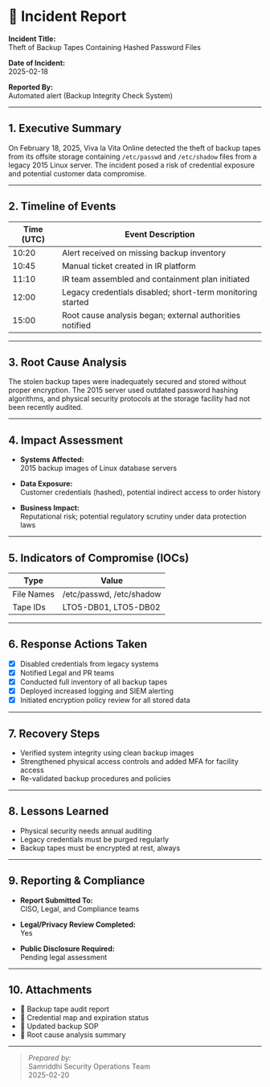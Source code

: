 # 📝 Incident Report

**Incident Title:**  
Theft of Backup Tapes Containing Hashed Password Files

**Date of Incident:**  
2025-02-18

**Reported By:**  
Automated alert (Backup Integrity Check System)

---

## 1. Executive Summary

On February 18, 2025, Viva la Vita Online detected the theft of backup tapes from its offsite storage containing `/etc/passwd` and `/etc/shadow` files from a legacy 2015 Linux server. The incident posed a risk of credential exposure and potential customer data compromise.

---

## 2. Timeline of Events

| Time (UTC) | Event Description |
|------------|------------------|
| 10:20      | Alert received on missing backup inventory |
| 10:45      | Manual ticket created in IR platform |
| 11:10      | IR team assembled and containment plan initiated |
| 12:00      | Legacy credentials disabled; short-term monitoring started |
| 15:00      | Root cause analysis began; external authorities notified |

---

## 3. Root Cause Analysis

The stolen backup tapes were inadequately secured and stored without proper encryption. The 2015 server used outdated password hashing algorithms, and physical security protocols at the storage facility had not been recently audited.

---

## 4. Impact Assessment

- **Systems Affected:**  
  2015 backup images of Linux database servers

- **Data Exposure:**  
  Customer credentials (hashed), potential indirect access to order history

- **Business Impact:**  
  Reputational risk; potential regulatory scrutiny under data protection laws

---

## 5. Indicators of Compromise (IOCs)

| Type       | Value                     |
|------------|---------------------------|
| File Names | /etc/passwd, /etc/shadow  |
| Tape IDs   | LTO5-DB01, LTO5-DB02      |

---

## 6. Response Actions Taken

- [x] Disabled credentials from legacy systems
- [x] Notified Legal and PR teams
- [x] Conducted full inventory of all backup tapes
- [x] Deployed increased logging and SIEM alerting
- [x] Initiated encryption policy review for all stored data

---

## 7. Recovery Steps

- Verified system integrity using clean backup images
- Strengthened physical access controls and added MFA for facility access
- Re-validated backup procedures and policies

---

## 8. Lessons Learned

- Physical security needs annual auditing
- Legacy credentials must be purged regularly
- Backup tapes must be encrypted at rest, always

---

## 9. Reporting & Compliance

- **Report Submitted To:**  
  CISO, Legal, and Compliance teams

- **Legal/Privacy Review Completed:**  
  Yes

- **Public Disclosure Required:**  
  Pending legal assessment

---

## 10. Attachments

- 📎 Backup tape audit report  
- 📎 Credential map and expiration status  
- 📎 Updated backup SOP  
- 📎 Root cause analysis summary

---

> *Prepared by:*  
> Samriddhi 
> Security Operations Team  
> 2025-02-20
